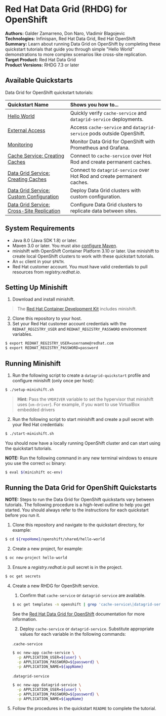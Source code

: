 Red Hat Data Grid (RHDG) for OpenShift
======================================
**Authors:** Galder Zamarreno, Don Naro, Vladimir Blagojevic  
**Technologies:** Infinispan, Red Hat Data Grid, Red Hat OpenShift  
**Summary:** Learn about running Data Grid on OpenShift by completing these quickstart tutorials that guide you through simple "Hello World" demonstrations to more complex scenarios like cross-site replication.  
**Target Product:** Red Hat Data Grid  
**Product Versions:** RHDG 7.3 or later

Available Quickstarts
---------------------
Data Grid for OpenShift quickstart tutorials:

| **Quickstart Name** | **Shows you how to...** |
|:-----------|:-----------|
| [Hello World](shared/hello-world/README.md) | Quickly verify `cache-service` and `datagrid-service` deployments. |
| [External Access](shared/external-access/README.md) | Access `cache-service` and `datagrid-service` pods outside OpenShift. |
| [Monitoring](shared/prometheus-monitoring/README.md) | Monitor Data Grid for OpenShift with Prometheus and Grafana. |
| [Cache Service: Creating Caches](cache-service/create-cache/README.md) | Connect to `cache-service` over Hot Rod and create permanent caches. |
| [Data Grid Service: Creating Caches](datagrid-service/create-cache/README.md) | Connect to `datagrid-service` over Hot Rod and create permanent caches. |
| [Data Grid Service: Custom Configuration](datagrid-service/user-config/README.md) | Deploy Data Grid clusters with custom configuration. |
| [Data Grid Service: Cross-Site Replication](datagrid-service/xsite/README.md) | Configure Data Grid clusters to replicate data between sites. |

System Requirements
-------------------
* Java 8.0 (Java SDK 1.8) or later.
* Maven 3.0 or later. You must also [configure Maven](https://github.com/jboss-developer/jboss-developer-shared-resources/blob/master/guides/CONFIGURE_MAVEN.md#configure-maven-to-build-and-deploy-the-quickstarts).
* minishift with OpenShift Container Platform 3.10 or later. Use minishift to create local OpenShift clusters to work with these quickstart tutorials.
* An `oc` client in your `$PATH`.
* Red Hat customer account. You must have valid credentials to pull resources from _registry.redhat.io_.

Setting Up Minishift
--------------------
1. Download and install minishift.  
>The [Red Hat Container Development Kit](https://developers.redhat.com/products/cdk/overview/) includes minishift.

2. Clone this repository to your host.
3. Set your Red Hat customer account credentials with the `REDHAT_REGISTRY_USER` and `REDHAT_REGISTRY_PASSWORD` environment variables.
```bash
$ export REDHAT_REGISTRY_USER=username@redhat.com
$ export REDHAT_REGISTRY_PASSWORD=password
```

Running Minishift
-----------------
1. Run the following script to create a `datagrid-quickstart` profile and configure minishift (only once per host):
```bash
$ ./setup-minishift.sh
```
> **Hint:** Pass the `VMDRIVER` variable to set the hypervisor that minishift uses (`vm-driver`). For example, if you want to use VirtualBox embedded drivers

2. Run the following script to start minishift and create a pull secret with your Red Hat credentials:
```bash
$ ./start-minishift.sh
```
  You should now have a locally running OpenShift cluster and can start using the quickstart tutorials.

  **NOTE:** Run the following command in any new terminal windows to ensure you use the correct `oc` binary:
  ```bash
  $ eval $(minishift oc-env)
  ```

Running the Data Grid for OpenShift Quickstarts
-----------------------------------------------
**NOTE:** Steps to run the Data Grid for OpenShift quickstarts vary between tutorials. The following procedure is a high-level outline to help you get started. You should always refer to the instructions for each quickstart before you run it.

1. Clone this repository and navigate to the quickstart directory, for example:
```bash
$ cd ${repoHome}/openshift/shared/hello-world
```

2. Create a new project, for example:
```bash
$ oc new-project hello-world
```

3. Ensure a _registry.redhat.io_ pull secret is in the project.
```bash
$ oc get secrets
```

4. Create a new RHDG for OpenShift service.

   1. Confirm that `cache-service` or `datagrid-service` are available.
   ```bash
   $ oc get templates -n openshift | grep 'cache-service\|datagrid-service'
   ```

    See the [Red Hat Data Grid for OpenShift](https://access.redhat.com/documentation/en-us/red_hat_data_grid/7.3/html-single/data_grid_for_openshift/) documentation for more information.

   2. Deploy `cache-service` or `datagrid-service`. Substitute appropriate values for each variable in the following commands:

   .`cache-service`
   ```bash
   $ oc new-app cache-service \
     -p APPLICATION_USER=${user} \
     -p APPLICATION_PASSWORD=${password} \
     -p APPLICATION_NAME=${appName}
   ```

   .`datagrid-service`
   ```bash
   $ oc new-app datagrid-service \
     -p APPLICATION_USER=${user} \
     -p APPLICATION_PASSWORD=${password} \
     -p APPLICATION_NAME=${appName}
   ```

5. Follow the procedures in the quickstart `README` to complete the tutorial.
